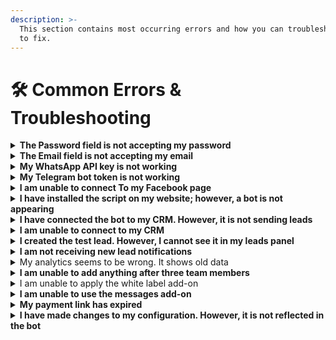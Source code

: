 ```yaml
---
description: >-
  This section contains most occurring errors and how you can troubleshoot them
  to fix.
---
```


# 🛠️ Common Errors & Troubleshooting

<details>

<summary><strong>The Password field is not accepting my password</strong></summary>

Whenever you are setting up a password, make sure you use:

* At least 8 characters —the more characters, the better
* At least one uppercase letter
* At least one numeric character
* At least one special character, e.g.,! @ # ? ]

Failing to follow these guidelines may result in the issue you are facing.

</details>

<details>

<summary><strong>The Email field is not accepting my email</strong></summary>

It may occur due to the following reasons:

<<<<<<<< HEAD:m1Bot-resource-center/common-errors-and-troubleshooting.md
1. You already have an account on m1bot
2. The email address you entered is invalid or has been blocked by m1bot
========
1. You already have an account on EkoChat Connect
2. The email address you entered is invalid or has been blocked by EkoChat Connect
>>>>>>>> a4cbe70f0174e74b40121f7a3e60e7bdc5c6e923:ekochatconnect-resource-center/common-errors-and-troubleshooting.md

</details>

<details>

<summary><strong>My WhatsApp API key is not working</strong></summary>

It is happening probably because of the below reasons:

1. The key you are using may not be correct or have some error. Verify your key with your provider
2. Your key is already in use.

</details>

<details>

<summary><strong>My Telegram bot token is not working</strong></summary>

It is happening probably because of the below reasons:

1. The token you are using may not be correct or have some error.
2. Your token is already in use.

</details>

<details>

<summary><strong>I am unable to connect To my Facebook page</strong></summary>

It is happening probably because of the below reasons:

1. You have not allowed all the permissions required for your Facebook page. Please note that you must be an admin of the Facebook page to initiate integration.
2. You have already connected another application or bot to your Facebook page.
3. Your Facebook business page or account is disabled temporarily or permanently.

</details>

<details>

<summary><strong>I have installed the script on my website; however, a bot is not appearing</strong></summary>

Your bot may not appear due to the following reasons

1. You have exceeded your message limit on your plan
<<<<<<<< HEAD:m1Bot-resource-center/common-errors-and-troubleshooting.md
2. You have disabled your bot in the country, IP, region, the website you want to access m1bot.
========
2. You have disabled your bot in the country, IP, region, the website you want to access EkoChat Connect.
>>>>>>>> a4cbe70f0174e74b40121f7a3e60e7bdc5c6e923:ekochatconnect-resource-center/common-errors-and-troubleshooting.md
3. There might be some typo in the script that you used to install the chat widget.
4. You have not installed the script in the right location, i.e., is the head tag.

</details>

<details>

<summary><strong>I have connected the bot to my CRM. However, it is not sending leads</strong></summary>

It may occur due to the following reasons:

1. Authentication credentials such as Auth Token or API key entered incorrectly or have expired, So try reconnecting the CRM.
2. Make sure that your CRM account is working fine.
3. Make sure all the parameters fields are mapped correctly
<<<<<<<< HEAD:m1Bot-resource-center/common-errors-and-troubleshooting.md
4. Make sure you have a paid subscription to m1bot, and that You have not exhausted your message limit.
========
4. Make sure you have a paid subscription to EkoChat Connect, and that You have not exhausted your message limit.
>>>>>>>> a4cbe70f0174e74b40121f7a3e60e7bdc5c6e923:ekochatconnect-resource-center/common-errors-and-troubleshooting.md

</details>

<details>

<summary><strong>I am unable to connect to my CRM</strong></summary>

It may occur due to the following reasons:

1. Authentication credentials such as Auth Token or API key are entered incorrectly or have expired, So try reconnecting the CRM.
2. Make sure that your CRM account is working fine.
3. Make sure all parameter fields are mapped correctly.

</details>

<details>

<summary><strong>I created the test lead. However, I cannot see it in my leads panel</strong></summary>

It may occur due to the following reasons:

1. Your lead can be delayed for 15 min in some cases.
2. Your visitor does not qualify for the leads.

</details>

<details>

<summary><strong>I am not receiving new lead notifications</strong></summary>

It may occur due to the following reasons:

1. Your lead can be delayed for 15 min in some cases.
2. Your visitor does not qualify for the leads.
3. You will not receive a notification until you have closed the chat session by clicking on the X button if you haven't enabled the 'Send incomplete response' option.
4. This feature is only available under the paid plan, So make sure you are not on a free plan.

</details>

<details>

<summary>My analytics seems to be wrong. It shows old data</summary>

Your Analytics will update at 24-hour intervals, So every time you see the analytics, it shows data since the previous day's end.

Please Note:

Currently, Analytics does not count any messages from Facebook, WhatsApp, or Telegram bot.

</details>

<details>

<summary><strong>I am unable to add anything after three team members</strong></summary>

<<<<<<<< HEAD:m1Bot-resource-center/common-errors-and-troubleshooting.md
In the paid plan for m1bot, There is a Limit of 3 team members. Suppose you want to add more than three members. You can contact us to set up more than three team members at an additional cost.
========
In the paid plan for EkoChat Connect, There is a Limit of 3 team members. Suppose you want to add more than three members. You can contact us to set up more than three team members at an additional cost.
>>>>>>>> a4cbe70f0174e74b40121f7a3e60e7bdc5c6e923:ekochatconnect-resource-center/common-errors-and-troubleshooting.md

</details>

<details>

<summary>I am unable to apply the white label add-on</summary>

This feature is only available to users with a King plan subscription and above. Hence, you must upgrade your subscription first to avail white label add-on.

</details>

<details>

<summary><strong>I am unable to use the messages add-on</strong></summary>

This feature is only available to users with a King plan subscription and above. Hence, you must upgrade your subscription first to avail yourself of message add-ons.

</details>

<details>

<summary><strong>My payment link has expired</strong></summary>

Due to security reasons, a payment link is only available for a specific period.

1. If your payment link has expired, you must retry payment again by creating a new one from the payment gateway.
<<<<<<<< HEAD:m1Bot-resource-center/common-errors-and-troubleshooting.md
2. If your money is deducted and the transaction has failed, it usually returns in three business days. If not, please contact us at production@m1bot.co.za
========
2. If your money is deducted and the transaction has failed, it usually returns in three business days. If not, please contact us at enquiries@https://help.eko.chat
>>>>>>>> a4cbe70f0174e74b40121f7a3e60e7bdc5c6e923:ekochatconnect-resource-center/common-errors-and-troubleshooting.md

</details>

<details>

<summary><strong>I have made changes to my configuration. However, it is not reflected in the bot</strong></summary>

All the changes of Bot Configuration get reflected after 15 mins. If you can't see the changes, Go to Bot Settings -> General and Click the `Invalidate cache` button.

</details>
